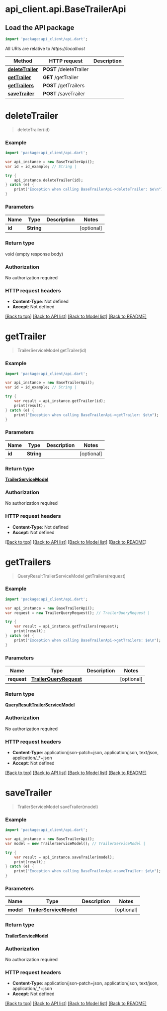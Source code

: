 # api_client.api.BaseTrailerApi

## Load the API package
```dart
import 'package:api_client/api.dart';
```

All URIs are relative to *https://localhost*

Method | HTTP request | Description
------------- | ------------- | -------------
[**deleteTrailer**](BaseTrailerApi.md#deleteTrailer) | **POST** /deleteTrailer | 
[**getTrailer**](BaseTrailerApi.md#getTrailer) | **GET** /getTrailer | 
[**getTrailers**](BaseTrailerApi.md#getTrailers) | **POST** /getTrailers | 
[**saveTrailer**](BaseTrailerApi.md#saveTrailer) | **POST** /saveTrailer | 


# **deleteTrailer**
> deleteTrailer(id)



### Example 
```dart
import 'package:api_client/api.dart';

var api_instance = new BaseTrailerApi();
var id = id_example; // String | 

try { 
    api_instance.deleteTrailer(id);
} catch (e) {
    print("Exception when calling BaseTrailerApi->deleteTrailer: $e\n");
}
```

### Parameters

Name | Type | Description  | Notes
------------- | ------------- | ------------- | -------------
 **id** | **String**|  | [optional] 

### Return type

void (empty response body)

### Authorization

No authorization required

### HTTP request headers

 - **Content-Type**: Not defined
 - **Accept**: Not defined

[[Back to top]](#) [[Back to API list]](../README.md#documentation-for-api-endpoints) [[Back to Model list]](../README.md#documentation-for-models) [[Back to README]](../README.md)

# **getTrailer**
> TrailerServiceModel getTrailer(id)



### Example 
```dart
import 'package:api_client/api.dart';

var api_instance = new BaseTrailerApi();
var id = id_example; // String | 

try { 
    var result = api_instance.getTrailer(id);
    print(result);
} catch (e) {
    print("Exception when calling BaseTrailerApi->getTrailer: $e\n");
}
```

### Parameters

Name | Type | Description  | Notes
------------- | ------------- | ------------- | -------------
 **id** | **String**|  | [optional] 

### Return type

[**TrailerServiceModel**](TrailerServiceModel.md)

### Authorization

No authorization required

### HTTP request headers

 - **Content-Type**: Not defined
 - **Accept**: Not defined

[[Back to top]](#) [[Back to API list]](../README.md#documentation-for-api-endpoints) [[Back to Model list]](../README.md#documentation-for-models) [[Back to README]](../README.md)

# **getTrailers**
> QueryResultTrailerServiceModel getTrailers(request)



### Example 
```dart
import 'package:api_client/api.dart';

var api_instance = new BaseTrailerApi();
var request = new TrailerQueryRequest(); // TrailerQueryRequest | 

try { 
    var result = api_instance.getTrailers(request);
    print(result);
} catch (e) {
    print("Exception when calling BaseTrailerApi->getTrailers: $e\n");
}
```

### Parameters

Name | Type | Description  | Notes
------------- | ------------- | ------------- | -------------
 **request** | [**TrailerQueryRequest**](TrailerQueryRequest.md)|  | [optional] 

### Return type

[**QueryResultTrailerServiceModel**](QueryResultTrailerServiceModel.md)

### Authorization

No authorization required

### HTTP request headers

 - **Content-Type**: application/json-patch+json, application/json, text/json, application/_*+json
 - **Accept**: Not defined

[[Back to top]](#) [[Back to API list]](../README.md#documentation-for-api-endpoints) [[Back to Model list]](../README.md#documentation-for-models) [[Back to README]](../README.md)

# **saveTrailer**
> TrailerServiceModel saveTrailer(model)



### Example 
```dart
import 'package:api_client/api.dart';

var api_instance = new BaseTrailerApi();
var model = new TrailerServiceModel(); // TrailerServiceModel | 

try { 
    var result = api_instance.saveTrailer(model);
    print(result);
} catch (e) {
    print("Exception when calling BaseTrailerApi->saveTrailer: $e\n");
}
```

### Parameters

Name | Type | Description  | Notes
------------- | ------------- | ------------- | -------------
 **model** | [**TrailerServiceModel**](TrailerServiceModel.md)|  | [optional] 

### Return type

[**TrailerServiceModel**](TrailerServiceModel.md)

### Authorization

No authorization required

### HTTP request headers

 - **Content-Type**: application/json-patch+json, application/json, text/json, application/_*+json
 - **Accept**: Not defined

[[Back to top]](#) [[Back to API list]](../README.md#documentation-for-api-endpoints) [[Back to Model list]](../README.md#documentation-for-models) [[Back to README]](../README.md)

